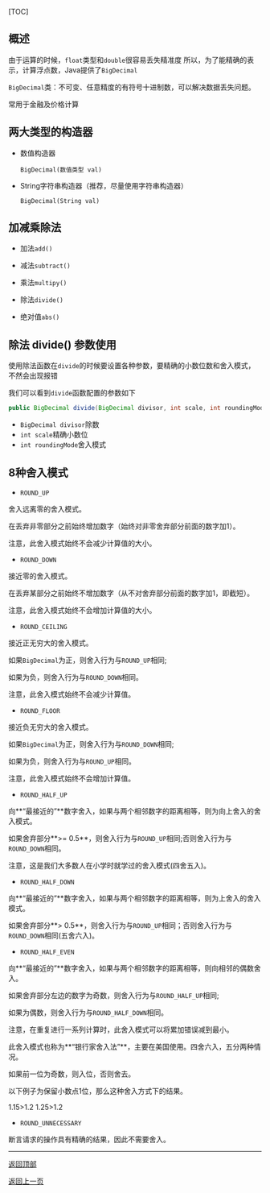 [TOC]

## 概述

由于运算的时候，`float`类型和`double`很容易丢失精准度
所以，为了能精确的表示，计算浮点数，Java提供了`BigDecimal`

`BigDecimal`类：不可变、任意精度的有符号十进制数，可以解决数据丢失问题。

常用于金融及价格计算

## 两大类型的构造器

- 数值构造器

  `BigDecimal(数值类型 val)`

- String字符串构造器（推荐，尽量使用字符串构造器）

  `BigDecimal(String val) `

## 加减乘除法

- 加法`add()`

- 减法`subtract()`

- 乘法`multipy()`

- 除法`divide()`

- 绝对值`abs()`

## 除法 divide() 参数使用
使用除法函数在`divide`的时候要设置各种参数，要精确的小数位数和舍入模式，不然会出现报错

我们可以看到`divide`函数配置的参数如下

```java
public BigDecimal divide(BigDecimal divisor, int scale, int roundingMode)
```

- `BigDecimal divisor`除数
- `int scale`精确小数位
- `int roundingMode`舍入模式

## 8种舍入模式

- `ROUND_UP`

舍入远离零的舍入模式。

在丢弃非零部分之前始终增加数字（始终对非零舍弃部分前面的数字加1）。

注意，此舍入模式始终不会减少计算值的大小。

- `ROUND_DOWN`

接近零的舍入模式。

在丢弃某部分之前始终不增加数字（从不对舍弃部分前面的数字加1，即截短）。

注意，此舍入模式始终不会增加计算值的大小。

- `ROUND_CEILING`

接近正无穷大的舍入模式。

如果`BigDecimal`为正，则舍入行为与`ROUND_UP`相同;

如果为负，则舍入行为与`ROUND_DOWN`相同。

注意，此舍入模式始终不会减少计算值。

- `ROUND_FLOOR`

接近负无穷大的舍入模式。

如果`BigDecimal`为正，则舍入行为与`ROUND_DOWN`相同;

如果为负，则舍入行为与`ROUND_UP`相同。

注意，此舍入模式始终不会增加计算值。

- `ROUND_HALF_UP`

向**“最接近的”**数字舍入，如果与两个相邻数字的距离相等，则为向上舍入的舍入模式。

如果舍弃部分**>= 0.5**，则舍入行为与`ROUND_UP`相同;否则舍入行为与`ROUND_DOWN`相同。

注意，这是我们大多数人在小学时就学过的舍入模式(四舍五入)。

- `ROUND_HALF_DOWN`

向**“最接近的”**数字舍入，如果与两个相邻数字的距离相等，则为上舍入的舍入模式。

如果舍弃部分**> 0.5**，则舍入行为与`ROUND_UP`相同；否则舍入行为与`ROUND_DOWN`相同(五舍六入)。

- `ROUND_HALF_EVEN`

向**“最接近的”**数字舍入，如果与两个相邻数字的距离相等，则向相邻的偶数舍入。

如果舍弃部分左边的数字为奇数，则舍入行为与`ROUND_HALF_UP`相同;

如果为偶数，则舍入行为与`ROUND_HALF_DOWN`相同。

注意，在重复进行一系列计算时，此舍入模式可以将累加错误减到最小。

此舍入模式也称为**“银行家舍入法”**，主要在美国使用。四舍六入，五分两种情况。

如果前一位为奇数，则入位，否则舍去。

以下例子为保留小数点1位，那么这种舍入方式下的结果。

1.15>1.2 1.25>1.2

- `ROUND_UNNECESSARY`

断言请求的操作具有精确的结果，因此不需要舍入。

------

[返回顶部](#概述)

[返回上一页](../../../KnowledgePoint.md)